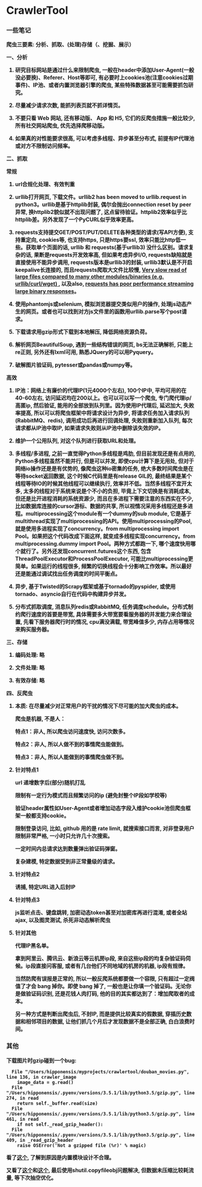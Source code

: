 # CrawlerTool

### 一些笔记

<b>爬虫三要素: 分析、抓取、(处理)存储（、挖掘、展示）

一、分析

1. 研究目标网站是通过什么来限制爬虫, 一般在header中添加User-Agent(一般没必要换)、Referer、Host等即可, 有必要时上cookies池(注意cookies过期事件)、IP池、或者内置浏览器引擎的爬虫, 某些特殊数据甚至可能需要抓包研究。

2. 尽量减少请求次数, 能抓列表页就不抓详情页。

3. 不要只看 Web 网站, 还有移动版、 App 和 H5, 它们的反爬虫措施一般比较少, 所有社交网站爬虫, 优先选择爬移动版。

4. 如果真的对性能要求很高, 可以考虑多线程、异步甚至分布式, 前提有IP代理池或对方不限制访问频率。


二、抓取

常规

1. url合规化处理、有效判重

2. urllib打开网页, 下载文件。urllib2 has been moved to urllib.request in python3。urllib是基于httplib封装, 偶尔会抛出connection reset by peer异常, 换httplib2貌似就不出现问题了, 这点留待验证。httplib2效率似乎比httplib差。另外发现了一个PyCURL似乎效率更高。

3. requests支持提交GET/POST/PUT/DELETE各种类型的请求(写API方便), 支持重定向, cookies等, 也支持https, 只是https要ssl, 效率只能比http低一些。获取单个页面的话, urllib 和 requests(基于urllib3) 没什么区别。请求复杂的话, 果断是requests开发效率高, 但如果考虑异步I/O, requests缺陷就是直接使用不能异步调用, requests版本是urllib3的封装, urllib3默认是不开启keepalive长连接的, 而且requests爬取大文件比较慢, [Very slow read of large files compared to many other modules/binaries (e.g. urllib/curl/wget) ](https://github.com/kennethreitz/requests/issues/2745), 以及also, [requests has poor performance streaming large binary responses](https://github.com/kennethreitz/requests/issues/2371)。

4. 使用phantomjs或selenium, 模拟浏览器提交类似用户的操作, 处理js动态产生的网页。或者也可以找到对方js文件里的函数用urllib.parse写个post请求。

5. 下载请求用gzip形式下载到本地解压, 降低网络资源负荷。

6. 解析网页BeautifulSoup, 遇到一些结构错误的网页, bs无法正确解析, 只能上re正则, 另外还有lxml可用, 熟悉JQuery的可以用Pyquery。

7. 破解图片验证码, pytesser或pandas或numpy等。


高效

1. IP池：网络上有廉价的代理IP(1元4000个左右), 100个IP中, 平均可用的在40-60左右, 访问延迟均在200以上。也可以可以写一个爬虫, 专门爬代理ip/高匿ip, 然后验证, 能用的全部放到队列里。因为使用IP代理后, 延迟加大, 失败率提高, 所以可以将爬虫框架中将请求设计为异步, 将请求任务加入请求队列(RabbitMQ、redis), 调用成功后再进行回调处理, 失败则重新加入队列, 每次请求都从IP池中取IP, 如果请求失败则从IP池中删除该失效的IP。

2. 维护一个公用队列, 对这个队列进行获取URL和处理。

3. 多线程/多进程, 之前一直觉得Python多线程是鸡肋, 但目前发现还是有点用的, Python多线程虽然不能并行, 但是可以并发, 即使cpu计算下是无用处, 但对于网络io操作还是是有优势的, 像爬虫这种io密集的任务, 绝大多数时间爬虫是在等待socket返回数据, 这个时候C代码里是有release GIL的, 最终结果是某个线程等待IO的时候其他线程可以继续执行, 效率并不低。当然多线程不宜开太多, 太多的线程对于系统来说是个不小的负担, 毕竟上下文切换是有消耗成本, 但还是比开进程消耗的系统资源少, 而且在多进程下需要注意的东西实在不少, 比如数据库连接的cursor游标、数据的共享, 所以视情况采用多线程还是多进程。multiprocessing这个module有一个dummy的sub module, 它是基于multithread实现了multiprocessing的API。使用multiprocessing的Pool, 就是使用多进程实现了concurrency。from multiprocessing import Pool。如果把这个代码改成下面这样, 就变成多线程实现concurrency。from multiprocessing.dummy import Pool。两种方式都跑一下, 哪个速度快用哪个就行了。另外还发现concurrent.futures这个东西, 包含ThreadPoolExecutor和ProcessPoolExecutor, 可能比multiprocessing更简单。如果运行的线程很多, 频繁的切换线程会十分影响工作效率。所以最好还是能通过调试找出任务调度的时间平衡点。

4. 异步, 基于Twisted的Scrapy框架或基于tornado的pyspider, 或使用tornado、asyncio自行在代码中构建异步并发。

5. 分布式抓取调度, 消息队列redis或RabbitMQ, 任务调度schedule。分布式制约爬行速度的首要是带宽, 具体需要多大带宽要看服务器的并发能力来合理设置, 先看下服务器爬行时的情况, cpu满没满载, 带宽峰值多少, 内存占用等情况来购买服务器。


三、存储

1. 编码处理: 略

2. 文件处理: 略

3. 有效存储: 略


四、反爬虫

1. 本质: 在尽量减少对正常用户的干扰的情况下尽可能的加大爬虫的成本。

    爬虫是机器, 不是人：

    特点1：非人, 所以爬虫访问速度快, 访问次数多。

    特点2：非人, 所以人做不到的事情爬虫能做到。
    
    特点3：非人, 所以人能做到的事情爬虫做不到。


2. 针对特点1

    url  递增数字后(部分)随机打乱

    限制有一定行为模式而且频繁访问的ip (避免封整个IP段如学校等)

    验证header属性如User-Agent或者增加动态字段入维护cookie池但爬虫框架一般都支持cookie。

    限制登录访问, 比如, github 用的是 rate limit, 就搜索接口而言, 对非登录用户限制非常严格, 一小时只允许几十次搜索。

    一定时间内总请求达到数量弹出验证码弹窗。

    复杂建模, 特定数据受到非正常量级的请求。



3. 针对特点2

    诱捕, 特定URL进入后封IP


4. 针对特点3

    js监听点击、键盘跳转, 加密动态token甚至对加密库再进行混淆, 或者全站ajax, 以及图灵测试, 杀死非动态解析爬虫


5. 针对其他

    代理IP黑名单。

    拿到阿里云、腾讯云、新浪云等云机房ip段, 来自这些ip段的均复杂验证码伺候。ip段直接问客服, 或者有几台他们不同地域的机房的机器, ip段有规律。

    当然防爬有误报是正常的, 所以一般反爬系统都要做一个容限, 只有超过一定阀值了才会 bang 掉你。即使 bang 掉了, 一般也是让你填一个验证码。无论你是做验证码识别, 还是花钱人肉打码, 他的目的其实都达到了：增加爬取者的成本。

    另一种方式是判断出爬虫后, 不封IP, 而是提供比较真实的假数据, 穿插历史数据和相邻项目的数据, 让他们抓几个月后才发现数据不是全部正确, 白白浪费时间。


### 其他

下载图片时gzip碰到一个bug:

      File "/Users/hipponensis/myprojects/crawlertool/douban_movies.py", line 136, in crawler_image
        image_data = g.read()
      File "/Users/hipponensis/.pyenv/versions/3.5.1/lib/python3.5/gzip.py", line 274, in read
        return self._buffer.read(size)
      File "/Users/hipponensis/.pyenv/versions/3.5.1/lib/python3.5/gzip.py", line 461, in read
        if not self._read_gzip_header():
      File "/Users/hipponensis/.pyenv/versions/3.5.1/lib/python3.5/gzip.py", line 409, in _read_gzip_header
        raise OSError('Not a gzipped file (%r)' % magic)

看了[这个](http://stackoverflow.com/questions/4928560/how-can-i-work-with-gzip-files-which-contain-extra-data), 了解到原因是内置模块设计不合理。

又看了[这个](http://stackoverflow.com/questions/13137817/how-to-download-image-using-requests)和[这个](http://stackoverflow.com/questions/16813267/python-gzip-refuses-to-read-uncompressed-file), 最后使用shutil.copyfileobj问题解决, 但数据未压缩比较耗流量, 等下次抽空优化。